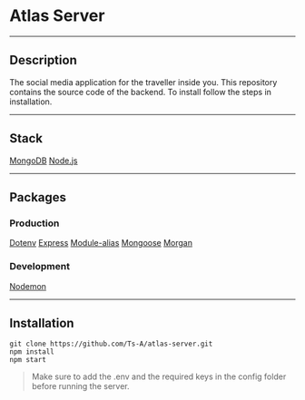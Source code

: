 # Atlas Server

---

## Description

The social media application for the traveller inside you. This repository contains the source code of the backend. To install follow the steps in installation.

---

## Stack

[MongoDB](https://www.mongodb.com/)
[Node.js](https://nodejs.org/en/)

---

## Packages

### Production

[Dotenv](https://www.npmjs.com/package/dotenv)
[Express](https://www.npmjs.com/package/express)
[Module-alias](https://www.npmjs.com/package/module-alias)
[Mongoose](https://www.npmjs.com/package/mongoose)
[Morgan](https://www.npmjs.com/package/morgan)

### Development

[Nodemon](https://www.npmjs.com/package/nodemon)

---

## Installation

```
git clone https://github.com/Ts-A/atlas-server.git
npm install
npm start
```

> Make sure to add the .env and the required keys in the config folder before running the server.
